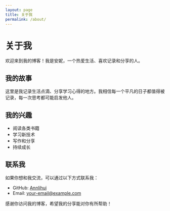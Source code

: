 ```yaml
---
layout: page
title: 关于我
permalink: /about/
---
```


# 关于我

欢迎来到我的博客！我是安妮，一个热爱生活、喜欢记录和分享的人。

## 我的故事

这里是我记录生活点滴、分享学习心得的地方。我相信每一个平凡的日子都值得被记录，每一次思考都可能启发他人。

## 我的兴趣

-  阅读各类书籍
-  学习新技术
-  写作和分享
-  持续成长

## 联系我

如果你想和我交流，可以通过以下方式联系我：

- GitHub: [Annlihui](https://github.com/Annlihui)
- Email: [your-email@example.com](mailto:your-email@example.com)

感谢你访问我的博客，希望我的分享能对你有所帮助！
